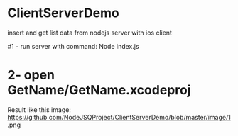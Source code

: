 # ClientServerDemo
insert and get list data from nodejs server with ios client


#1 - run server with command:
Node index.js
# 2- open GetName/GetName.xcodeproj
Result like this image:
https://github.com/NodeJSQProject/ClientServerDemo/blob/master/image/1.png
